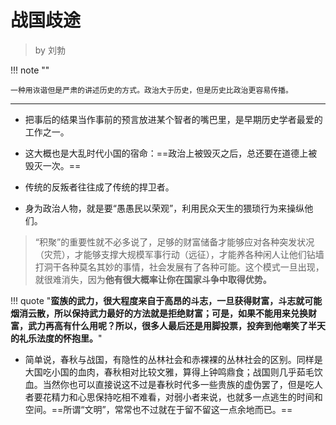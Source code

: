 # 战国歧途

> by 刘勃

!!! note ""

    一种用诙谐但是严肃的讲述历史的方式。政治大于历史，但是历史比政治更容易传播。

------

- 把事后的结果当作事前的预言放进某个智者的嘴巴里，是早期历史学者最爱的工作之一。

- 这大概也是大乱时代小国的宿命：==政治上被毁灭之后，总还要在道德上被毁灭一次。==

- 传统的反叛者往往成了传统的捍卫者。

- 身为政治人物，就是要“愚愚民以荣观”，利用民众天生的猥琐行为来操纵他们。

> “积聚”的重要性就不必多说了，足够的财富储备才能够应对各种突发状况（灾荒），才能够支撑大规模军事行动（远征），才能养各种闲人让他们钻墙打洞干各种莫名其妙的事情，社会发展有了各种可能。这个模式一旦出现，就很难消失，因为**他有很大概率让你在国家斗争中取得优势。**

!!! quote "**蛮族的武力，很大程度来自于高昂的斗志，一旦获得财富，斗志就可能烟消云散，所以保持武力最好的方法就是拒绝财富；可是，如果不能用来兑换财富，武力再高有什么用呢？所以，很多人最后还是用脚投票，投奔到他嘲笑了半天的礼乐法度的怀抱里。**"

- 简单说，春秋与战国，有隐性的丛林社会和赤裸裸的丛林社会的区别。同样是大国吃小国的血肉，春秋相对比较文雅，算得上钟鸣鼎食；战国则几乎茹毛饮血。当然你也可以直接说这不过是春秋时代多一些贵族的虚伪罢了，但是吃人者要花精力和心思保持吃相不难看，对弱小者来说，也就多一点逃生的时间和空间。==所谓“文明”，常常也不过就在于留不留这一点余地而已。==
